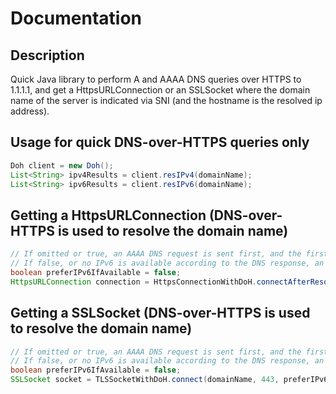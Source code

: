 # Documentation

## Description

Quick Java library to perform A and AAAA DNS queries over HTTPS to 1.1.1.1, and get a HttpsURLConnection or an SSLSocket where the domain name of the server is indicated via SNI (and the hostname is the resolved ip address).

## Usage for quick DNS-over-HTTPS queries only

```java
Doh client = new Doh();
List<String> ipv4Results = client.resIPv4(domainName);
List<String> ipv6Results = client.resIPv6(domainName);
```

## Getting a HttpsURLConnection (DNS-over-HTTPS is used to resolve the domain name)

```java
// If omitted or true, an AAAA DNS request is sent first, and the first returned IPv6 is used.
// If false, or no IPv6 is available according to the DNS response, an A DNS request is sent, and the first returned IPv4 is used.
boolean preferIPv6IfAvailable = false;
HttpsURLConnection connection = HttpsConnectionWithDoH.connectAfterResolvingViaDoH(<domain-name-here>, <subresource-here>, preferIPv6IfAvailable);
```

## Getting a SSLSocket (DNS-over-HTTPS is used to resolve the domain name)

```java
// If omitted or true, an AAAA DNS request is sent first, and the first returned IPv6 is used.
// If false, or no IPv6 is available according to the DNS response, an A DNS request is sent, and the first returned IPv4 is used.
boolean preferIPv6IfAvailable = false;
SSLSocket socket = TLSSocketWithDoH.connect(domainName, 443, preferIPv6IfAvailable);
```
